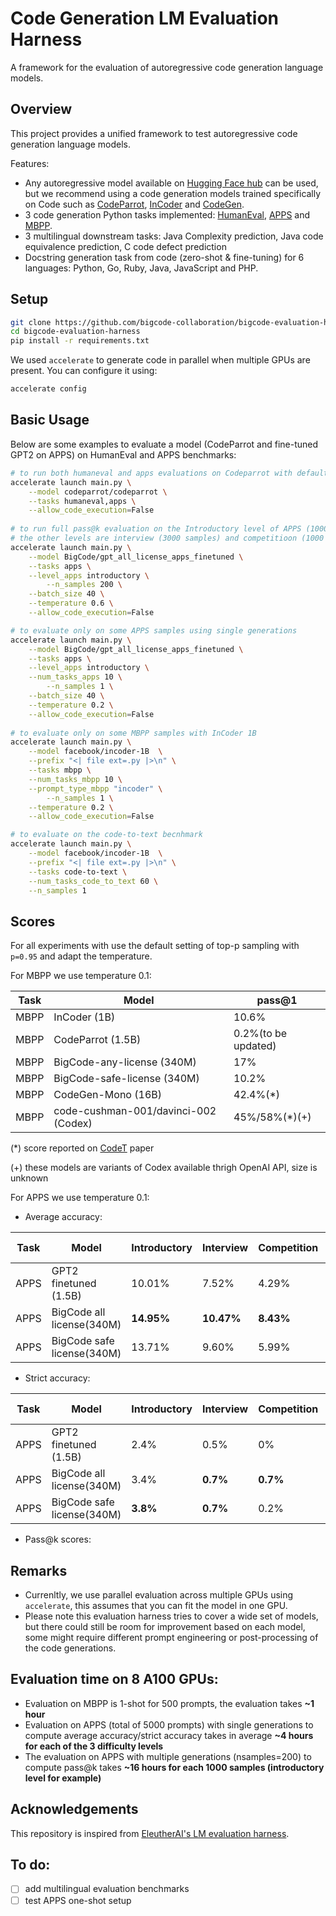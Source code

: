 # Code Generation LM Evaluation Harness

A framework for the evaluation of autoregressive code generation language models. 

## Overview

This project provides a unified framework to test autoregressive code generation language models.

Features:
- Any autoregressive model available on [Hugging Face hub](https://huggingface.co/) can be used, but we recommend using a code generation models trained specifically on Code such as [CodeParrot](https://huggingface.co/codeparrot/codeparrot), [InCoder](https://huggingface.co/facebook/incoder-6B) and [CodeGen](https://huggingface.co/Salesforce/codegen-16B-mono).
- 3 code generation Python tasks implemented: [HumanEval](https://huggingface.co/datasets/openai_humaneval), [APPS](https://huggingface.co/datasets/codeparrot/apps) and [MBPP](https://huggingface.co/datasets/mbpp).
- 3 multilingual downstream tasks: Java Complexity prediction, Java code equivalence prediction, C code defect prediction
- Docstring generation task from code (zero-shot & fine-tuning) for 6 languages: Python, Go, Ruby, Java, JavaScript and PHP. 

## Setup

```bash
git clone https://github.com/bigcode-collaboration/bigcode-evaluation-harness.git
cd bigcode-evaluation-harness
pip install -r requirements.txt
```
We used `accelerate` to generate code in parallel when multiple GPUs are present. You can configure it using:

```bash
accelerate config
```
## Basic Usage

Below are some examples to evaluate a model (CodeParrot and fine-tuned GPT2 on APPS) on HumanEval and APPS benchmarks:

```bash
# to run both humaneval and apps evaluations on Codeparrot with default parameters
accelerate launch main.py \
	--model codeparrot/codeparrot \
	--tasks humaneval,apps \
	--allow_code_execution=False
	
# to run full pass@k evaluation on the Introductory level of APPS (1000samples)
# the other levels are interview (3000 samples) and competitioon (1000 samples)
accelerate launch main.py \
	--model BigCode/gpt_all_license_apps_finetuned \
	--tasks apps \
	--level_apps introductory \
    	--n_samples 200 \
	--batch_size 40 \
	--temperature 0.6 \
	--allow_code_execution=False

# to evaluate only on some APPS samples using single generations
accelerate launch main.py \
	--model BigCode/gpt_all_license_apps_finetuned \
	--tasks apps \
	--level_apps introductory \
	--num_tasks_apps 10 \
    	--n_samples 1 \
	--batch_size 40 \
	--temperature 0.2 \
	--allow_code_execution=False
	
# to evaluate only on some MBPP samples with InCoder 1B
accelerate launch main.py \
	--model facebook/incoder-1B  \
	--prefix "<| file ext=.py |>\n" \
	--tasks mbpp \
	--num_tasks_mbpp 10 \
	--prompt_type_mbpp "incoder" \
    	--n_samples 1 \
	--temperature 0.2 \
	--allow_code_execution=False

# to evaluate on the code-to-text becnhmark
accelerate launch main.py \
	--model facebook/incoder-1B  \
	--prefix "<| file ext=.py |>\n" \
	--tasks code-to-text \
	--num_tasks_code_to_text 60 \
	--n_samples 1 
```

## Scores

For all experiments with use the default setting of top-p sampling with `p=0.95` and adapt the temperature.

For MBPP we use temperature 0.1:

<div align="center">
	
|Task | Model  | pass@1 | 
|-------|--------|---------|
|MBPP | InCoder (1B) | 10.6% | 
|MBPP | CodeParrot (1.5B) | 0.2%(to be updated) |
|MBPP | BigCode-any-license (340M) | 17% |
|MBPP | BigCode-safe-license (340M) | 10.2% |
|MBPP | CodeGen-Mono (16B) | 42.4%(*) |
|MBPP | code-cushman-001/davinci-002 (Codex) | 45%/58%(*)(+) |	
</div>

(*) score reported on [CodeT](https://arxiv.org/pdf/2207.10397v1.pdf) paper

(+) these models are variants of Codex available thrigh OpenAI API, size is unknown


For APPS we use temperature 0.1:

   * Average accuracy:

<div align="center">
	
|Task | Model | Introductory| Interview| Competition| Average (weighted)|
|-------|--------|--------|-------|-------|-------|
|APPS | GPT2 finetuned (1.5B) | 10.01%| 7.52% | 4.29% | 7.37%|
|APPS | BigCode all license(340M) | **14.95%** | **10.47%**| **8.43%**| **10.95%**|
|APPS | BigCode safe license(340M) | 13.71% | 9.60% | 5.99%|9.7% |
	
</div>

* Strict accuracy:
<div align="center">

|Task | Model  | Introductory | Interview| Competition| Average (weighted)|
|-------|--------|--------|-------|-------|-------|
|APPS | GPT2 finetuned (1.5B) |2.4%| 0.5% | 0% |0.78% |
|APPS | BigCode all license(340M) | 3.4% | **0.7%**| **0.7%**|**1.24%**|
|APPS | BigCode safe license(340M) | **3.8%** |**0.7%** | 0.2%| 1.22%|
	
</div>

* Pass@k scores:

## Remarks
* Currenltly, we use parallel evaluation across multiple GPUs using `accelerate`, this assumes that you can fit the model in one GPU. 
* Please note this evaluation harness tries to cover a wide set of models, but there could still be room for improvement based on each model, some might require different prompt engineering or post-processing of the code generations.

## Evaluation time on 8 A100 GPUs:
- Evaluation on MBPP is 1-shot for 500 prompts, the evaluation takes **~1 hour**
- Evaluation on APPS (total of 5000 prompts) with single generations to compute average accuracy/strict accuracy takes in average **~4 hours for each of the 3 difficulty levels**
- The evaluation on APPS with multiple generations (nsamples=200) to compute pass@k takes **~16 hours for each 1000 samples (introductory level for example)**

## Acknowledgements
This repository is inspired from [EleutherAI's LM evaluation harness](https://github.com/EleutherAI/lm-evaluation-harness).

## To do:
- [ ] add multilingual evaluation benchmarks
- [ ] test APPS one-shot setup
